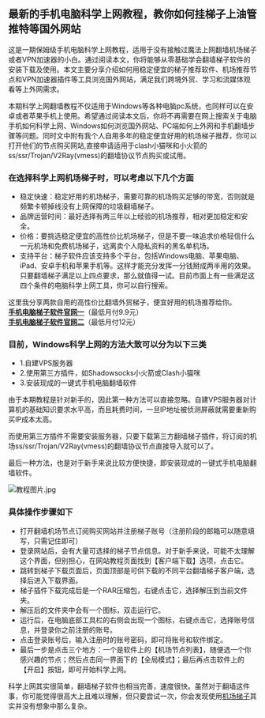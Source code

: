 ## 最新的手机电脑科学上网教程，教你如何挂梯子上油管推特等国外网站

这是一期保姆级手机电脑科学上网教程，适用于没有接触过魔法上网翻墙机场梯子或者VPN加速器的小白。通过阅读本文，你将能够从零基础学会翻墙梯子软件的安装下载及使用。本文主要分享介绍如何用稳定便宜的梯子推荐软件、机场推荐节点和VPN加速器插件等工具浏览国外网站，满足我们跨境外贸、学习和流媒体观看等上外网需求。

本期科学上网翻墙教程不仅适用于Windows等各种电脑pc系统，也同样可以在安卓或者苹果手机上使用。希望通过阅读本文后，你将不再需要在网上搜索关于电脑手机如何科学上网、Windows如何浏览国外网站、PC端如何上外网和手机翻墙步骤等问题。同时文中附有我个人自用多年的稳定便宜好用的机场梯子推荐，你可以打开他们的节点购买网站,直接申请适用于clash小猫咪和小火箭的ss/ssr/Trojan/V2Ray(vmess)的翻墙协议节点购买或试用。

### 在选择科学上网机场梯子时，可以考虑以下几个方面

* 稳定快速：稳定好用的机场梯子，需要可靠的机场购买足够的带宽，否则就是频繁卡顿掉线没有上网保障的垃圾翻墙梯子。
* 品牌运营时间：最好选择有两三年以上经验的机场推荐，相对更加稳定和安全。
* 价格：要挑选稳定便宜的高性价比机场梯子，但是不要一味追求价格轻信什么一元机场和免费机场梯子，远离卖个人隐私资料的黑名单机场。
* 支持平台：梯子软件应该支持多个平台，包括Windows电脑、苹果电脑、iPad、安卓手机和苹果手机等。这样才能充分发挥一分钱掰成两半用的效果。
只要翻墙梯子满足以上四点要求，那么就值得一试。目前市面上有一些满足这四个条件的电脑科学上网工具，你可以自行搜索。

这里我分享两款自用的高性价比翻墙外贸梯子，便宜好用的机场推荐给你。  
**[手机电脑梯子软件官网一](https://go.51tz.cc/fjcloud)**（最低月付9.9元）  
**[手机电脑梯子软件官网二](https://go.51tz.cc/nicecloud)**（最低月付12元）

### 目前，Windows科学上网的方法大致可以分为以下三类
* 1.自建VPS服务器
* 2.使用第三方插件，如Shadowsocks小火箭或Clash小猫咪
* 3.安装现成的一键式手机电脑翻墙软件

由于本期教程是针对新手的，因此第一种方法可以直接忽略。自建VPS服务器对计算机的基础知识要求水平高，而且耗费时间，一旦IP地址被侦测屏蔽就需要重新购买IP成本太高。

而使用第三方插件不需要安装服务器，只要下载第三方翻墙梯子插件，将订阅的机场ss/ssr/Trojan/V2Ray(vmess)的翻墙协议节点直接导入就可以了。

最后一种方法，也是对于新手来说比较方便快捷，即安装现成的一键式手机电脑翻墙软件。
 
![教程图片.jpg](https://s2.loli.net/2023/10/31/hH8ATLCBY6NkZpO.jpg)

### 具体操作步骤如下

* 打开翻墙机场节点订阅购买网站并注册梯子账号（注册阶段的邮箱可以随意填写，只需记住即可）
* 登录网站后，会有大量可选择的梯子节点信息。对于新手来说，可能不太理解这个界面，但别担心，在网站教程页面找到【客户端下载】选项，点击它。
* 跳转到梯子下载页面后，页面顶部是可供下载的不同平台翻墙梯子客户端，选择后进入下载界面。
* 梯子插件下载完成后是一个RAR压缩包，右键点击它，选择解压到当前文件夹。
* 解压后的文件夹中会有一个图标，双击运行它。
* 运行后，在电脑底部工具栏的右侧会出现一个图标，右键点击它，选择账号信息，并登录你之前注册的账号。
* 点击登录账号后，输入注册时的账号密码，即可将账号和软件绑定。
* 最后一步是点击三个地方：一个是软件上的【机场节点列表】，随便选一个你感兴趣的节点；然后点击同一界面下的【全局模式】；最后再点击软件上的【开启】按钮，即可开始科学上网。

科学上网其实很简单，翻墙梯子软件也相当完善，速度很快。虽然对于翻墙这件事，你可能觉得很高大上且难以理解，但只要尝试一次，你会发现使用[机场梯子](http://react-china.org/t/topic/40257)其实并没有想象中那么复杂。
